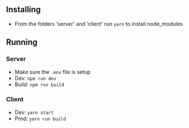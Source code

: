 
## Installing
- From the folders 'server' and 'client' run `yarn` to install node_modules


## Running

### Server

- Make sure the `.env` file is setup
- Dev: `npm run dev`
- Build: `npm run build`

### Client

- Dev: `yarn start`
- Prod: `yarn run build`